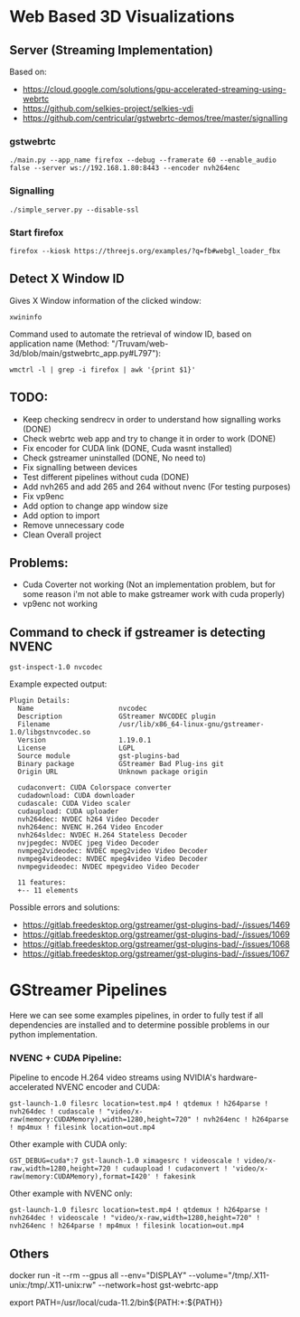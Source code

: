 # Web Based 3D Visualizations
## Server (Streaming Implementation)

Based on: 
* https://cloud.google.com/solutions/gpu-accelerated-streaming-using-webrtc
* https://github.com/selkies-project/selkies-vdi
* https://github.com/centricular/gstwebrtc-demos/tree/master/signalling

### gstwebrtc
```
./main.py --app_name firefox --debug --framerate 60 --enable_audio false --server ws://192.168.1.80:8443 --encoder nvh264enc
```

### Signalling
```
./simple_server.py --disable-ssl
```

### Start firefox
```
firefox --kiosk https://threejs.org/examples/?q=fb#webgl_loader_fbx
```

## Detect X Window ID
Gives X Window information of the clicked window:
```
xwininfo
```
Command used to automate the retrieval of window ID, based on application name (Method: "/Truvam/web-3d/blob/main/gstwebrtc_app.py#L797"):
```
wmctrl -l | grep -i firefox | awk '{print $1}'
```


## TODO:
* Keep checking sendrecv in order to understand how signalling works (DONE)
* Check webrtc web app and try to change it in order to work (DONE)
* Fix encoder for CUDA link (DONE, Cuda wasnt installed)
* Check gstreamer uninstalled (DONE, No need to)
* Fix signalling between devices
* Test different pipelines without cuda (DONE)
* Add nvh265 and add 265 and 264 without nvenc (For testing purposes)
* Fix vp9enc
* Add option to change app window size
* Add option to import
* Remove unnecessary code
* Clean Overall project


## Problems:
* Cuda Coverter not working (Not an implementation problem, but for some reason i'm not able to make gstreamer work with cuda properly)
* vp9enc not working

## Command to check if gstreamer is detecting NVENC
```
gst-inspect-1.0 nvcodec
```
Example expected output:
```
Plugin Details:
  Name                     nvcodec
  Description              GStreamer NVCODEC plugin
  Filename                 /usr/lib/x86_64-linux-gnu/gstreamer-1.0/libgstnvcodec.so
  Version                  1.19.0.1
  License                  LGPL
  Source module            gst-plugins-bad
  Binary package           GStreamer Bad Plug-ins git
  Origin URL               Unknown package origin

  cudaconvert: CUDA Colorspace converter
  cudadownload: CUDA downloader
  cudascale: CUDA Video scaler
  cudaupload: CUDA uploader
  nvh264dec: NVDEC h264 Video Decoder
  nvh264enc: NVENC H.264 Video Encoder
  nvh264sldec: NVDEC H.264 Stateless Decoder
  nvjpegdec: NVDEC jpeg Video Decoder
  nvmpeg2videodec: NVDEC mpeg2video Video Decoder
  nvmpeg4videodec: NVDEC mpeg4video Video Decoder
  nvmpegvideodec: NVDEC mpegvideo Video Decoder

  11 features:
  +-- 11 elements

```
Possible errors and solutions:
* https://gitlab.freedesktop.org/gstreamer/gst-plugins-bad/-/issues/1469
* https://gitlab.freedesktop.org/gstreamer/gst-plugins-bad/-/issues/1069
* https://gitlab.freedesktop.org/gstreamer/gst-plugins-bad/-/issues/1068
* https://gitlab.freedesktop.org/gstreamer/gst-plugins-bad/-/issues/1067

# GStreamer Pipelines
Here we can see some examples pipelines, in order to fully test if all dependencies are installed and to determine possible problems in our python implementation.

### NVENC + CUDA Pipeline:
Pipeline to encode H.264 video streams using NVIDIA's hardware-accelerated NVENC encoder and CUDA:

```
gst-launch-1.0 filesrc location=test.mp4 ! qtdemux ! h264parse ! nvh264dec ! cudascale ! "video/x-raw(memory:CUDAMemory),width=1280,height=720" ! nvh264enc ! h264parse ! mp4mux ! filesink location=out.mp4
```
Other example with CUDA only:
```
GST_DEBUG=cuda*:7 gst-launch-1.0 ximagesrc ! videoscale ! video/x-raw,width=1280,height=720 ! cudaupload ! cudaconvert ! 'video/x-raw(memory:CUDAMemory),format=I420' ! fakesink
```
Other example with NVENC only:
```
gst-launch-1.0 filesrc location=test.mp4 ! qtdemux ! h264parse ! nvh264dec ! videoscale ! "video/x-raw,width=1280,height=720" ! nvh264enc ! h264parse ! mp4mux ! filesink location=out.mp4
```

## Others
docker run -it --rm --gpus all --env="DISPLAY" --volume="/tmp/.X11-unix:/tmp/.X11-unix:rw" --network=host gst-webrtc-app

export PATH=/usr/local/cuda-11.2/bin${PATH:+:${PATH}}